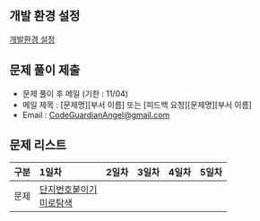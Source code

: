 ## 개발 환경 설정
[개발환경 설정](https://github.com/CodeGuardianAngel/PS/blob/main/IDE.md)

## 문제 풀이 제출
- 문제 풀이 후 메일 (기한 : 11/04)
- 메일 제목 : [문제명][부서 이름] 또는 [피드백 요청][문제명][부서 이름]
- Email : CodeGuardianAngel@gmail.com

## 문제 리스트
|구분|1일차|2일차|3일차|4일차|5일차|
|:--|:--|:--|:--|:--|:--|
|문제 |[단지번호붙이기](https://www.acmicpc.net/problem/2667) <br> [미로탐색](https://www.acmicpc.net/problem/2178)||||
